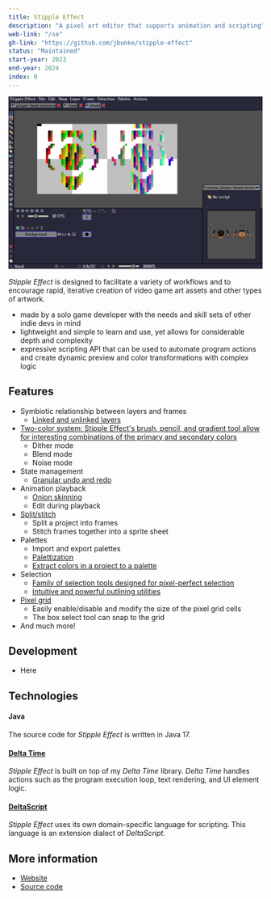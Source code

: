 ```yaml
---
title: Stipple Effect
description: "A pixel art editor that supports animation and scripting"
web-link: "/se"
gh-link: "https://github.com/jbunke/stipple-effect"
status: "Maintained"
start-year: 2023
end-year: 2024
index: 0
---
```


![A preview script in action](https://raw.githubusercontent.com/jbunke/se-docs/master/assets/graphics/complex-preview.gif)

*Stipple Effect* is designed to facilitate a variety of workflows and to encourage rapid, iterative creation of video game art assets and other types of artwork.

* made by a solo game developer with the needs and skill sets of other indie devs in mind
* lightweight and simple to learn and use, yet allows for considerable depth and complexity
* expressive scripting API that can be used to automate program actions and create dynamic preview and color transformations with complex logic

## Features
* Symbiotic relationship between layers and frames
    * [Linked and unlinked layers](https://raw.githubusercontent.com/jbunke/se-docs/master/assets/graphics/linked-layers.gif)
* [Two-color system: Stipple Effect's brush, pencil, and gradient tool allow for interesting combinations of the primary and secondary colors](https://raw.githubusercontent.com/jbunke/se-docs/master/assets/graphics/combination-modes.gif)
    * Dither mode
    * Blend mode
    * Noise mode
* State management
    * [Granular undo and redo](https://raw.githubusercontent.com/jbunke/se-docs/master/assets/graphics/granular-undo-redo.gif)
* Animation playback
    * [Onion skinning](https://raw.githubusercontent.com/jbunke/se-docs/master/assets/graphics/onion-skin.gif)
    * Edit during playback
* [Split/stitch](https://raw.githubusercontent.com/jbunke/se-docs/master/assets/graphics/split-stitch.gif)
    * Split a project into frames
    * Stitch frames together into a sprite sheet
* Palettes
    * Import and export palettes
    * [Palettization](https://raw.githubusercontent.com/jbunke/se-docs/master/assets/graphics/palettization.gif)
    * [Extract colors in a project to a palette](https://raw.githubusercontent.com/jbunke/se-docs/master/assets/graphics/extract-colors.gif)
* Selection
    * [Family of selection tools designed for pixel-perfect selection](https://raw.githubusercontent.com/jbunke/se-docs/master/assets/graphics/selection-tools.gif)
    * [Intuitive and powerful outlining utilities](https://raw.githubusercontent.com/jbunke/se-docs/master/assets/graphics/outline.gif)
* [Pixel grid](https://raw.githubusercontent.com/jbunke/se-docs/master/assets/graphics/pixel-grid.gif)
    * Easily enable/disable and modify the size of the pixel grid cells
    * The box select tool can snap to the grid
* And much more!

## Development
* Here

## Technologies
#### Java
The source code for *Stipple Effect* is written in Java 17.

#### [Delta Time](/projects/delta-time)
*Stipple Effect* is built on top of my *Delta Time* library. *Delta Time* handles actions such as the program execution loop, text rendering, and UI element logic.

#### [DeltaScript](/projects/deltascript)
*Stipple Effect* uses its own domain-specific language for scripting. This language is an extension dialect of *DeltaScript*.

## More information
* [Website](/se)
* [Source code](https://github.com/jbunke/stipple-effect)

